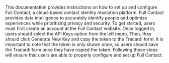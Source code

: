 This documentation provides instructions on how to set up and configure Full Contact, a cloud-based contact identity
resolution platform. Full Contact provides data intelligence to accurately identify people and optimize experiences
while prioritizing privacy and security. To get started, users must first create an account at the Full Contact website.
Once logged in, users should select the API Keys option from the left menu. Then, they should click Generate New Key and
copy the token to the Tracardi form. It is important to note that the token is only shown once, so users should save the
Tracardi form once they have copied the token. Following these steps will ensure that users are able to properly
configure and set up Full Contact.